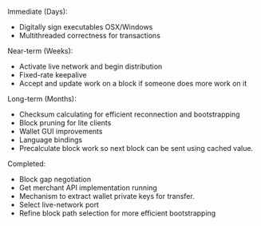 Immediate (Days):
* Digitally sign executables OSX/Windows
* Multithreaded correctness for transactions

Near-term (Weeks):
* Activate live network and begin distribution
* Fixed-rate keepalive
* Accept and update work on a block if someone does more work on it    

Long-term (Months):
* Checksum calculating for efficient reconnection and bootstrapping
* Block pruning for lite clients
* Wallet GUI improvements
* Language bindings
* Precalculate block work so next block can be sent using cached value.

Completed:
* Block gap negotiation  
* Get merchant API implementation running
* Mechanism to extract wallet private keys for transfer.
* Select live-network port
* Refine block path selection for more efficient bootstrapping
